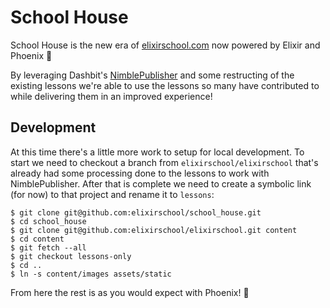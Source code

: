 # School House

School House is the new era of [elixirschool.com](https://elixirschool.com) now powered by Elixir and Phoenix :tada:

By leveraging Dashbit's [NimblePublisher](https://github.com/dashbitco/nimble_publisher) and some restructing of the existing lessons we're able to use the lessons so many have contributed to while delivering them in an improved experience!

## Development

At this time there's a little more work to setup for local development.
To start we need to checkout a branch from `elixirschool/elixirschool` that's already had some processing done to the lessons to work with NimblePublisher.
After that is complete we need to create a symbolic link (for now) to that project and rename it to `lessons`:

```shell
$ git clone git@github.com:elixirschool/school_house.git
$ cd school_house
$ git clone git@github.com:elixirschool/elixirschool.git content
$ cd content
$ git fetch --all
$ git checkout lessons-only
$ cd ..
$ ln -s content/images assets/static
```

From here the rest is as you would expect with Phoenix! :tada:
